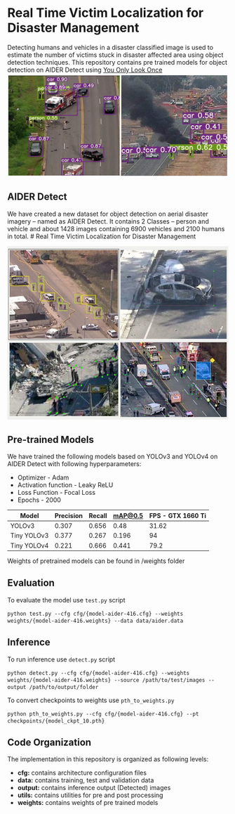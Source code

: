 # Real Time Victim Localization for Disaster Management
Detecting humans and vehicles in a disaster classified image is used to estimate the number of victims stuck in disaster affected area using object detection techniques.
This repository contains pre trained models for object detection on AIDER Detect using [You Only Look Once](https://arxiv.org/abs/1506.02640)
![Victim Localization](/code/victim_localization/model/yolov3/detection_results.PNG)

## AIDER Detect
We have created a new dataset for object detection on aerial disaster imagery – named as AIDER Detect. It contains 2 Classes – person and vehicle and about 1428 images containing 6900 vehicles and 2100 humans in total. # Real Time Victim Localization for Disaster Management

![AIDER_detect](/code/victim_localization/model/yolov3/aider_detect.jpg)

## Pre-trained Models
We have trained the following models based on YOLOv3 and YOLOv4 on AIDER Detect with following hyperparameters:
- Optimizer - Adam
- Activation function - Leaky ReLU
- Loss Function - Focal Loss
- Epochs - 2000

| Model | Precision | Recall | mAP@0.5 | FPS - GTX 1660 Ti |
|-------|-----------|--------|---------|-------------------|
| YOLOv3 | 0.307	  | 0.656  | 0.48	   |31.62|
| Tiny YOLOv3| 0.377| 0.267  |	0.196  | 94|
| Tiny YOLOv4| 0.221|	0.666  |	0.441	 |79.2|

Weights of pretrained models can be found in /weights folder

## Evaluation
To evaluate the model use `test.py` script
```
python test.py --cfg cfg/{model-aider-416.cfg} --weights weights/{model-aider-416.weights} --data data/aider.data 
```

## Inference
To run inference use `detect.py` script
```
python detect.py --cfg cfg/{model-aider-416.cfg} --weights weights/{model-aider-416.weights} --source /path/to/test/images --output /path/to/output/folder 
```

To convert checkpoints to weights use `pth_to_weights.py` 
```
python pth_to_weights.py --cfg cfg/{model-aider-416.cfg} --pt checkpoints/{model_ckpt_10.pth}
```
## Code Organization
The implementation in this repository is organized as following levels:

- **cfg:** contains architecture configuration files
- **data:** contains training, test and validation data
- **output:** contains inference output (Detected) images
- **utils:** contains utilities for pre and post processing
- **weights:** contains weights of pre trained models
